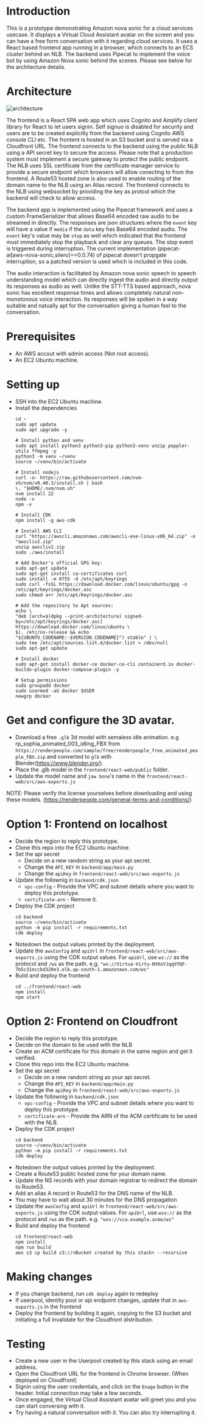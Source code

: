 # Introduction
This is a prototype demonstrating Amazon nova sonic for a cloud services usecase. It displays a Virtual Cloud Assistant avatar on the screen and you can have a free form conversation with it regarding cloud services. It uses a React based frontend app running in a browser, which connects to an ECS cluster behind an NLB. The backend uses Pipecat to implement the voice bot by using Amazon Nova sonic behind the scenes. Please see below for the architecture details.

# Architecture
![architecture](architecture.png)

The frontend is a React SPA web app which uses Cognito and Amplify client library for React to let users signin. Self signuo is disabled for security and users are to be created explicitly from the backend using Cognito AWS console CLI etc. The frontent is hosted in an S3 bucket and is served via a Cloudfront URL. The frontend connects to the backend using the public NLB using a API secret key to secure the access. Please note that a production system must implement a secure gateway to protect the public endpoint. The NLB uses SSL certificate from the certificate manager service to provide a secure endpoint which browsers will allow conecting to from the frontend. A Route53 hosted zone is also used to enable routing of the domain name to the NLB using an Alias record. The frontend connects to the NLB using websocket by providing the key as protcol which the backend will check to allow access.

The backend app is implemented using the Pipecat framework and uses a custom FrameSerializer that allows Base64 encoded raw audio to be streamed in directly. The responses are json structures where the `event` key will have a value if `media` if the `data` key has Base64 encoded audio. The `event` key's value may be `stop` as well which indicated that the frontend must immediately stop the playback and clear any queues. The stop event is triggered during interruption. The current implementation (pipecat-ai[aws-nova-sonic,silero]==0.0.74) of pipecat doesn't propgate interruption, so a patched version is used which is included in this code. 

The audio interaction is facilitated by Amazon nova sonic speech to speech understanding model which can directly ingest the audio and directly output its responses as audio as well. Unlike the STT-TTS based approach, nova sonic has excellent response times and allows completely natural non-monotonous voice interaction. Its responses will be spoken in a way suitable and natually apt for the conversation giving a human feel to the conversation.

# Prerequisites
- An AWS accout with admin access (Not root access).
- An EC2 Ubuntu machine.

# Setting up
- SSH into the EC2 Ubuntu machine.
- Install the dependencies
    ```
    cd ~
    sudo apt update
    sudo apt upgrade -y

    # Install python and venv
    sudo apt install python3 python3-pip python3-venv unzip poppler-utils ffmpeg -y
    python3 -m venv ~/venv
    source ~/venv/bin/activate

    # Install nodejs
    curl -o- https://raw.githubusercontent.com/nvm-sh/nvm/v0.40.3/install.sh | bash
    \. "$HOME/.nvm/nvm.sh"
    nvm install 22
    node -v
    npm -v

    # Install CDK
    npm install -g aws-cdk

    # Install AWS CLI
    curl "https://awscli.amazonaws.com/awscli-exe-linux-x86_64.zip" -o "awscliv2.zip"
    unzip awscliv2.zip
    sudo ./aws/install

    # Add Docker's official GPG key:
    sudo apt-get update
    sudo apt-get install ca-certificates curl
    sudo install -m 0755 -d /etc/apt/keyrings
    sudo curl -fsSL https://download.docker.com/linux/ubuntu/gpg -o /etc/apt/keyrings/docker.asc
    sudo chmod a+r /etc/apt/keyrings/docker.asc

    # Add the repository to Apt sources:
    echo \
    "deb [arch=$(dpkg --print-architecture) signed-by=/etc/apt/keyrings/docker.asc] https://download.docker.com/linux/ubuntu \
    $(. /etc/os-release && echo "${UBUNTU_CODENAME:-$VERSION_CODENAME}") stable" | \
    sudo tee /etc/apt/sources.list.d/docker.list > /dev/null
    sudo apt-get update

    # Install docker
    sudo apt-get install docker-ce docker-ce-cli containerd.io docker-buildx-plugin docker-compose-plugin -y

    # Setup permissions
    sudo groupadd docker
    sudo usermod -aG docker $USER
    newgrp docker
    ```

# Get and configure the 3D avatar.
- Download a free `.glb` 3d model with semaless idle animation. e.g rp_sophia_animated_003_idling_FBX from `https://renderpeople.com/sample/free/renderpeople_free_animated_people_FBX.zip` and converted to `glb` with Blender(https://www.blender.org/).
- Place the .glb model in the `frontend/react-web/public` folder.
- Update the model name and `jaw bone`'s name in the `frontend/react-web/src/aws-exports.js`

NOTE: Please verify the license yourselves before downloading and using these models. (https://renderpeople.com/general-terms-and-conditions/)

# Option 1: Frontend on localhost
- Decide the region to reply this prototype.
- Clone this repo into the EC2 Ubuntu machine.
- Set the api secret
    - Decide on a new random string as your api secret.
    - Change the `API_KEY` in `backend/app/main.py`
    - Change the `apiKey` in `frontend/react-web/src/aws-exports.js`
- Update the follownig in `backend/cdk.json`
    - `vpc-config` - Provide the VPC and subnet details where you want to deploy this prototype.
    - `certificate-arn` - Remove it.
- Deploy the CDK project
    ```
    cd backend
    source ~/venv/bin/activate
    python -m pip install -r requirements.txt
    cdk deploy
    ```
- Notedown the output values printed by the deployment.
- Update the `awsConfig` and `apiUrl` in `frontend/react-web/src/aws-exports.js` using the CDK output values. For `apiUrl`, use `ws://` as the protocol and `/ws` as the path. e.g. `"ws://Virtua-Virtu-NtKoYJqqVYQF-7b5c31eccbd320e3.elb.ap-south-1.amazonaws.com/ws"`
- Build and deploy the frontend
    ```
    cd ../frontend/react-web
    npm install
    npm start
    ```

# Option 2: Frontend on Cloudfront
- Decide the region to reply this prototype.
- Decide on the domain to be used with the NLB 
- Create an ACM certificate for this domain in the same region and get it verified.
- Clone this repo into the EC2 Ubuntu machine.
- Set the api secret
    - Decide on a new random string as your api secret.
    - Change the `API_KEY` in `backend/app/main.py`
    - Change the `apiKey` in `frontend/react-web/src/aws-exports.js`
- Update the follownig in `backend/cdk.json`
    - `vpc-config` - Provide the VPC and subnet details where you want to deploy this prototype.
    - `certificate-arn` - Provide the ARN of the ACM certificate to be used with the NLB.
- Deploy the CDK project
    ```
    cd backend
    source ~/venv/bin/activate
    python -m pip install -r requirements.txt
    cdk deploy
    ```
- Notedown the output values printed by the deployment.
- Create a Route53 public hosted zone for your domain name.
- Update the NS records with your domain registrar to redirect the domain to Route53.
- Add an alias A record in Route53 for the DNS name of the NLB. 
- You may have to wait about 30 minutes for the DNS propagation
- Update the `awsConfig` and `apiUrl` in `frontend/react-web/src/aws-exports.js` using the CDK output values. For `apiUrl`, use `wss://` as the protocol and `/ws` as the path. e.g. `"wss://vca.example.acme/ws"`
- Build and deploy the frontend
    ```
    cd frontend/react-web
    npm install
    npm run build
    aws s3 cp build s3://<Bucket created by this stack> --recursive
    ```

# Making changes
- If you change backend, run `cdk deploy` again to redeploy
- If userpool, identity pool or api endpoint changes, update that in `aws-exports.js` in the frontend
- Deploy the frontend by building it again, copying to the S3 bucket and initiating a full invalidate for the Cloudfront distribution.

# Testing
- Create a new user in the Userpool created by this stack using an email address.
- Open the Cloudfront URL for the frontend in Chrome browser. (When deployed on Cloudfront)
- Signin using the user credentials, and click on the `Enage` button in the header. Initial connection may take a few seconds.
- Once engaged, the Virtual Cloud Assistant avatar will greet you and you can start conversing with it.
- Try having a natural conversation with it. You can also try interrupting it.